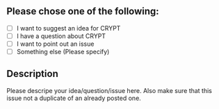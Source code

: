 ## Please chose one of the following:
* [ ] I want to suggest an idea for CRYPT
* [ ] I have a question about CRYPT
* [ ] I want to point out an issue
* [ ] Something else (Please specify)

## Description
Please descripe your idea/question/issue here. Also make sure that this issue not a duplicate of an already posted one.
